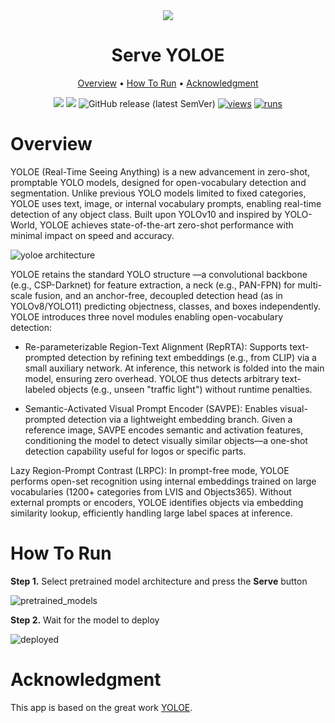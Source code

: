 <div align="center" markdown>
<img src="https://github.com/supervisely-ecosystem/YOLOE/releases/download/v0.0.1/poster_serve-yoloe.jpg"/>  

# Serve YOLOE

<p align="center">
  <a href="#Overview">Overview</a> •
  <a href="#How-To-Run">How To Run</a> •
  <a href="#Acknowledgment">Acknowledgment</a>
</p>

[![](https://img.shields.io/badge/supervisely-ecosystem-brightgreen)](https://ecosystem.supervisely.com/apps/supervisely-ecosystem/YOLOE/serve)
[![](https://img.shields.io/badge/slack-chat-green.svg?logo=slack)](https://supervisely.com/slack)
![GitHub release (latest SemVer)](https://img.shields.io/github/v/release/supervisely-ecosystem/YOLOE)
[![views](https://app.supervisely.com/img/badges/views/supervisely-ecosystem/YOLOE/serve.png)](https://supervisely.com)
[![runs](https://app.supervisely.com/img/badges/runs/supervisely-ecosystem/YOLOE/serve.png)](https://supervisely.com)

</div>

# Overview

YOLOE (Real-Time Seeing Anything) is a new advancement in zero-shot, promptable YOLO models, designed for open-vocabulary detection and segmentation. Unlike previous YOLO models limited to fixed categories, YOLOE uses text, image, or internal vocabulary prompts, enabling real-time detection of any object class. Built upon YOLOv10 and inspired by YOLO-World, YOLOE achieves state-of-the-art zero-shot performance with minimal impact on speed and accuracy.

![yoloe architecture](https://github.com/supervisely-ecosystem/YOLOE/releases/download/v0.0.1/yoloe_architecture.png)

YOLOE retains the standard YOLO structure —a convolutional backbone (e.g., CSP-Darknet) for feature extraction, a neck (e.g., PAN-FPN) for multi-scale fusion, and an anchor-free, decoupled detection head (as in YOLOv8/YOLO11) predicting objectness, classes, and boxes independently. YOLOE introduces three novel modules enabling open-vocabulary detection:

- Re-parameterizable Region-Text Alignment (RepRTA): Supports text-prompted detection by refining text embeddings (e.g., from CLIP) via a small auxiliary network. At inference, this network is folded into the main model, ensuring zero overhead. YOLOE thus detects arbitrary text-labeled objects (e.g., unseen "traffic light") without runtime penalties.

- Semantic-Activated Visual Prompt Encoder (SAVPE): Enables visual-prompted detection via a lightweight embedding branch. Given a reference image, SAVPE encodes semantic and activation features, conditioning the model to detect visually similar objects—a one-shot detection capability useful for logos or specific parts.

Lazy Region-Prompt Contrast (LRPC): In prompt-free mode, YOLOE performs open-set recognition using internal embeddings trained on large vocabularies (1200+ categories from LVIS and Objects365). Without external prompts or encoders, YOLOE identifies objects via embedding similarity lookup, efficiently handling large label spaces at inference.

# How To Run

**Step 1.** Select pretrained model architecture and press the **Serve** button

![pretrained_models](https://github.com/supervisely-ecosystem/YOLOE/releases/download/v0.0.1/yoloe_serve_0.png)

**Step 2.** Wait for the model to deploy

![deployed](https://github.com/supervisely-ecosystem/YOLOE/releases/download/v0.0.1/yoloe_serve_1.png)

# Acknowledgment

This app is based on the great work [YOLOE](https://github.com/ultralytics/ultralytics).